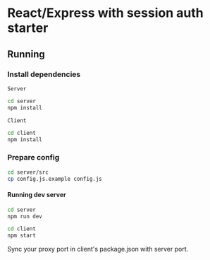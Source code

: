 # React/Express with session auth starter

## Running

### Install dependencies

`Server`
```bash
cd server
npm install
```

`Client`
```bash
cd client
npm install
```

### Prepare config
```bash
cd server/src
cp config.js.example config.js
```

#### Running dev server
```bash
cd server
npm run dev
```

```bash
cd client
npm start
```

Sync your proxy port in client's package.json with server port.